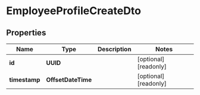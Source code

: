 

# EmployeeProfileCreateDto


## Properties

| Name | Type | Description | Notes |
|------------ | ------------- | ------------- | -------------|
|**id** | **UUID** |  |  [optional] [readonly] |
|**timestamp** | **OffsetDateTime** |  |  [optional] [readonly] |



